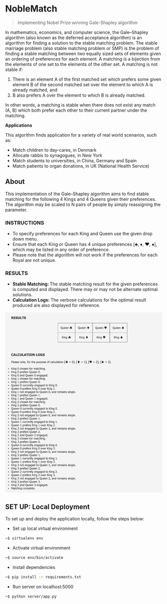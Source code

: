 # NobleMatch
>Implementing Nobel Prize winning Gale-Shapley algorithm


In mathematics, economics, and computer science, the Gale–Shapley algorithm (also known as the deferred acceptance algorithm) is an algorithm for finding a solution to the stable matching problem. The stable marriage problem (also stable matching problem or SMP) is the problem of finding a stable matching between two equally sized sets of elements given an ordering of preferences for each element. A matching is a bijection from the elements of one set to the elements of the other set. A matching is not stable if:

1. There is an element A of the first matched set which prefers some given element B of the second matched set over the element to which A is already matched, and
2. B also prefers A over the element to which B is already matched.

In other words, a matching is stable when there does not exist any match (A, B) which both prefer each other to their current partner under the matching.

<b> Applications </b>

This algorithm finds application for a variety of real world scenarios, such as:
* Match children to day-cares, in Denmark
* Allocate rabbis to synagogues, in New York
* Match students to universities, in China, Germany and Spain
* Match patients to organ donations, in UK (National Health Service)

## About 


This implementation of the Gale–Shapley algorithm aims to find stable matching for the following 4 Kings and 4 Queens given their preferences. The algorithm may be scaled to N pairs of people by simply reassigning the parameter.

### INSTRUCTIONS
* To specify preferences for each King and Queen use the given drop down menu.
* Ensure that each King or Queen has 4 unique preferences [♣, ♦, ♥, ♠], which may be listed in any order of preference.
* Please note that the algorithm will not work if the preferences for each Royal are not unique.

### RESULTS
* <b> Stable Matching: </b> The stable matching result for the given preferences is computed and displayed. There may or may not be alternate optimal solutions.
* <b> Calculation Logs: </b> The verbose calculations for the optimal result produced are also displayed for reference. 

<p align="center"><img src="client/assets/Results.png" width="550"></p>

## SET UP: Local Deployment
To set up and deploy the application locally, follow the steps below: 

* Set up local virtual environment 
```bash
~$ virtualenv env
```
* Activate virtual environment
```bash
~$ source env/bin/activate 
```
* Install dependencies
```bash
~$ pip install -r requirements.txt
```
* Run server on localhost:5000
```bash
~$ python server/app.py
```
